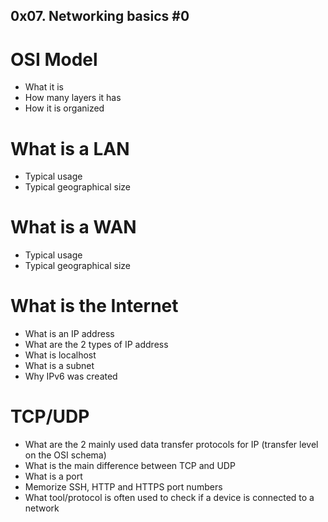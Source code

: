 ## 0x07. Networking basics #0

# OSI Model
* What it is
* How many layers it has
* How it is organized

# What is a LAN
* Typical usage
* Typical geographical size

# What is a WAN
* Typical usage
* Typical geographical size

# What is the Internet
* What is an IP address
* What are the 2 types of IP address
* What is localhost
* What is a subnet
* Why IPv6 was created

# TCP/UDP
* What are the 2 mainly used data transfer protocols for IP (transfer level on the OSI schema)
* What is the main difference between TCP and UDP
* What is a port
* Memorize SSH, HTTP and HTTPS port numbers
* What tool/protocol is often used to check if a device is connected to a network
